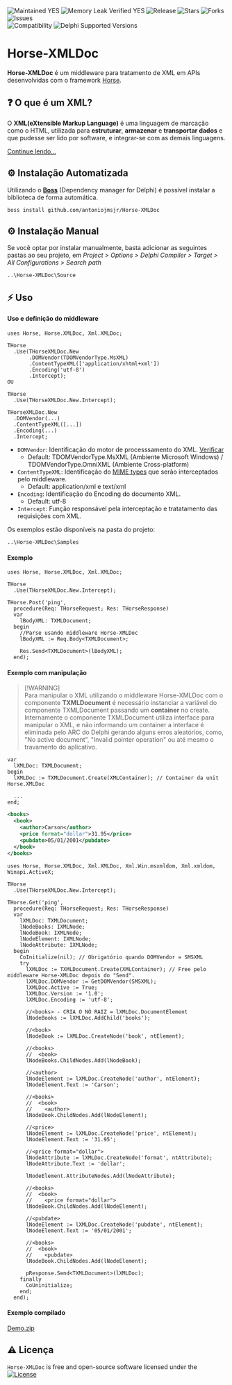 ![Maintained YES](https://img.shields.io/badge/Maintained%3F-yes-green.svg?style=flat-square&color=important)
![Memory Leak Verified YES](https://img.shields.io/badge/Memory%20Leak%20Verified%3F-yes-green.svg?style=flat-square&color=important)
![Release](https://img.shields.io/github/v/release/antoniojmsjr/Horse-XMLDoc?label=Latest%20release&style=flat-square&color=important)
![Stars](https://img.shields.io/github/stars/antoniojmsjr/Horse-XMLDoc.svg?style=flat-square)
![Forks](https://img.shields.io/github/forks/antoniojmsjr/Horse-XMLDoc.svg?style=flat-square)
![Issues](https://img.shields.io/github/issues/antoniojmsjr/Horse-XMLDoc.svg?style=flat-square&color=blue)</br>
![Compatibility](https://img.shields.io/badge/Compatibility-Horse-3db36a?style=flat-square)
![Delphi Supported Versions](https://img.shields.io/badge/Delphi%20Supported%20Versions-XE7%20and%20above-3db36a?style=flat-square)

# Horse-XMLDoc

**Horse-XMLDoc** é um middleware para tratamento de XML em APIs desenvolvidas com o framework [Horse](https://github.com/HashLoad/horse).

## ❓ O que é um XML?

O **XML(eXtensible Markup Language)** é uma linguagem de marcação como o HTML, utilizada para **estruturar**, **armazenar** e **transportar dados** e que pudesse ser lido por software, e integrar-se com as demais linguagens.

[Continue lendo...](https://github.com/antoniojmsjr/Horse-XMLDoc/blob/main/XML.md)

## ⚙️ Instalação Automatizada

Utilizando o [**Boss**](https://github.com/HashLoad/boss/releases/latest) (Dependency manager for Delphi) é possível instalar a biblioteca de forma automática.

```
boss install github.com/antoniojmsjr/Horse-XMLDoc
```

## ⚙️ Instalação Manual

Se você optar por instalar manualmente, basta adicionar as seguintes pastas ao seu projeto, em *Project > Options > Delphi Compiler > Target > All Configurations > Search path*

```
..\Horse-XMLDoc\Source
```

## ⚡️ Uso

#### Uso e definição do middleware

```delphi
uses Horse, Horse.XMLDoc, Xml.XMLDoc;

THorse
  .Use(THorseXMLDoc.New
       .DOMVendor(TDOMVendorType.MsXML)
       .ContentTypeXML(['application/xhtml+xml'])
       .Encoding('utf-8')
       .Intercept);
OU

THorse
  .Use(THorseXMLDoc.New.Intercept);
```

```delphi
THorseXMLDoc.New
  .DOMVendor(...)
  .ContentTypeXML([...])
  .Encoding(...)
  .Intercept;
```
* `DOMVendor`: Identificação do motor de processsamento do XML. [Verificar](https://github.com/antoniojmsjr/Horse-XMLDoc/blob/main/XML.md)
  * Default: TDOMVendorType.MsXML (Ambiente Microsoft Windows) / TDOMVendorType.OmniXML (Ambiente Cross-platform)
* `ContentTypeXML`: Identificação do [MIME types](https://developer.mozilla.org/en-US/docs/Web/HTTP/Basics_of_HTTP/MIME_types) que serão interceptados pelo middleware.
  * Default: application/xml e text/xml
* `Encoding`: Identificação do Encoding do documento XML.
  * Default: utf-8
* `Intercept`: Função responsável pela interceptação e tratatamento das requisições com XML.

Os exemplos estão disponíveis na pasta do projeto:
```
..\Horse-XMLDoc\Samples
```

#### Exemplo

```delphi
uses Horse, Horse.XMLDoc, Xml.XMLDoc;

THorse
  .Use(THorseXMLDoc.New.Intercept);

THorse.Post('ping',
  procedure(Req: THorseRequest; Res: THorseResponse)
  var
    lBodyXML: TXMLDocument;
  begin
    //Parse usando middleware Horse-XMLDoc
    lBodyXML := Req.Body<TXMLDocument>;
  
    Res.Send<TXMLDocument>(lBodyXML);  
  end);
```

#### Exemplo com manipulação

> [!WARNING]\
Para manipular o XML utilizando o middleware Horse-XMLDoc com o componente **TXMLDocument** é necessário instanciar a variável do componente TXMLDocument passando um **container** no create. Internamente o componente TXMLDocument utiliza interface para manipular o XML, e não informando um container a interface é eliminada pelo ARC do Delphi gerando alguns erros aleatórios, como, "No active document", "Invalid pointer operation" ou até mesmo o travamento do aplicativo.

```delphi
var
  lXMLDoc: TXMLDocument;
begin
  lXMLDoc := TXMLDocument.Create(XMLContainer); // Container da unit Horse.XMLDoc

  ...
end;
```

```xml
<books>
  <book>
    <author>Carson</author>
    <price format="dollar">31.95</price>
    <pubdate>05/01/2001</pubdate>
  </book>
</books>
```

```delphi
uses Horse, Horse.XMLDoc, Xml.XMLDoc, Xml.Win.msxmldom, Xml.xmldom, Winapi.ActiveX;

THorse
  .Use(THorseXMLDoc.New.Intercept);

THorse.Get('ping',
  procedure(Req: THorseRequest; Res: THorseResponse)
  var
    lXMLDoc: TXMLDocument;
    lNodeBooks: IXMLNode;
    lNodeBook: IXMLNode;
    lNodeElement: IXMLNode;
    lNodeAttribute: IXMLNode;
  begin
    CoInitialize(nil); // Obrigatório quando DOMVendor = SMSXML
    try
      lXMLDoc := TXMLDocument.Create(XMLContainer); // Free pelo middleware Horse-XMLDoc depois do "Send".
      lXMLDoc.DOMVendor := GetDOMVendor(SMSXML);
      lXMLDoc.Active := True;
      lXMLDoc.Version := '1.0';
      lXMLDoc.Encoding := 'utf-8';

      //<books> - CRIA O NÓ RAIZ = lXMLDoc.DocumentElement
      lNodeBooks := lXMLDoc.AddChild('books');

      //<book>
      lNodeBook := lXMLDoc.CreateNode('book', ntElement);

      //<books>
      //  <book>
      lNodeBooks.ChildNodes.Add(lNodeBook);

      //<author>
      lNodeElement := lXMLDoc.CreateNode('author', ntElement);
      lNodeElement.Text := 'Carson';

      //<books>
      //  <book>
      //    <author>
      lNodeBook.ChildNodes.Add(lNodeElement);

      //<price>
      lNodeElement := lXMLDoc.CreateNode('price', ntElement);
      lNodeElement.Text := '31.95';

      //<price format="dollar">
      lNodeAttribute := lXMLDoc.CreateNode('format', ntAttribute);
      lNodeAttribute.Text := 'dollar';

      lNodeElement.AttributeNodes.Add(lNodeAttribute);

      //<books>
      //  <book>
      //    <price format="dollar">
      lNodeBook.ChildNodes.Add(lNodeElement);

      //<pubdate>
      lNodeElement := lXMLDoc.CreateNode('pubdate', ntElement);
      lNodeElement.Text := '05/01/2001';

      //<books>
      //  <book>
      //    <pubdate>
      lNodeBook.ChildNodes.Add(lNodeElement);

      pResponse.Send<TXMLDocument>(lXMLDoc);
    finally
      CoUninitialize;
    end;
  end);
```

#### Exemplo compilado
[Demo.zip](https://github.com/antoniojmsjr/Horse-XMLDoc/files/13575594/Demo.zip)


## ⚠️ Licença
`Horse-XMLDoc` is free and open-source software licensed under the [![License](https://img.shields.io/badge/license-Apache%202-blue.svg)](https://github.com/antoniojmsjr/Horse-XMLDoc/blob/master/LICENSE)
